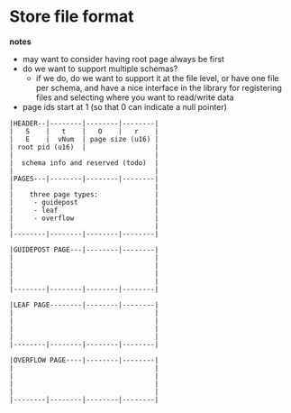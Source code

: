 # Store file format

**notes**
- may want to consider having root page always be first
- do we want to support multiple schemas?
	- if we do, do we want to support it at the file level, or have one file
      per schema, and have a nice interface in the library for registering files
      and selecting where you want to read/write data
- page ids start at 1 (so that 0 can indicate a null pointer)

```
|HEADER--|--------|--------|--------|
|   S    |   t    |   O    |   r    |
|   E    |  vNum  | page size (u16) |
| root pid (u16)  |                 |
|                                   |
|  schema info and reserved (todo)  |
|                                   |
|PAGES---|--------|--------|--------|
|                                   |
|    three page types:              |
|     - guidepost                   |
|     - leaf                        |
|     - overflow                    |
|                                   |
|--------|--------|--------|--------|
```

```
|GUIDEPOST PAGE---|--------|--------|
|                                   |
|                                   |
|                                   |
|                                   |
|--------|--------|--------|--------|
```

```
|LEAF PAGE--------|--------|--------|
|                                   |
|                                   |
|                                   |
|                                   |
|--------|--------|--------|--------|
```

```
|OVERFLOW PAGE----|--------|--------|
|                                   |
|                                   |
|                                   |
|                                   |
|--------|--------|--------|--------|
```

